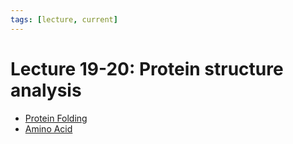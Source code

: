 ```yaml
---
tags: [lecture, current]
---
```


# Lecture 19-20: Protein structure analysis

- [Protein Folding](202308091333.md)
- [Amino Acid](202308082207.md)
